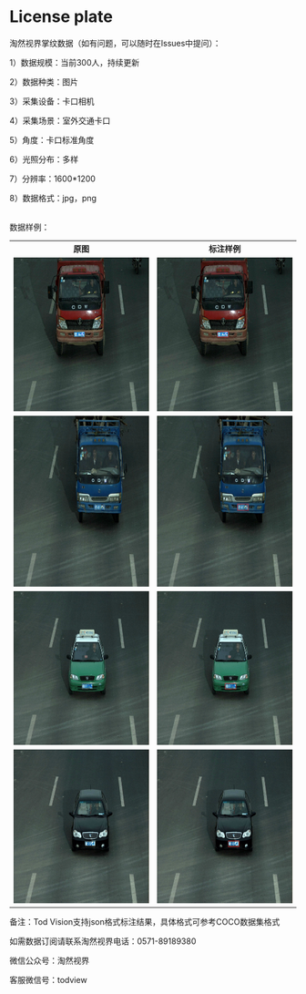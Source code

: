 # License plate
<p>淘然视界掌纹数据（如有问题，可以随时在Issues中提问）：</p>
<p>1）数据规模：当前300人，持续更新</p>
<p>2）数据种类：图片</p>
<p>3）采集设备：卡口相机</p>
<p>4）采集场景：室外交通卡口</p>
<p>5）角度：卡口标准角度</p>
<p>6）光照分布：多样</p>
<p>7）分辨率：1600*1200 </p>
<p>8）数据格式：jpg，png</p>
<br>数据样例：<br>
<table>
  <tr>
    <th>原图</th>
    <th>标注样例</th>
  </tr>
  <tr>
    <td> <img src="https://github.com/cmhu/License-plate/blob/master/pic/1.jpg" width="480" height="270" /> </td>
    <td> <img src="https://github.com/cmhu/License-plate/blob/master/pic/1-1.jpg" width="480" height="270" /> </td>
  </tr>
  <tr>
    <td> <img src="https://github.com/cmhu/License-plate/blob/master/pic/2.jpg" width="400" height="300" /> </td>
    <td> <img src="https://github.com/cmhu/License-plate/blob/master/pic/2-1.jpg" width="400" height="300" /> </td>
  </tr>
  <tr>
    <td> <img src="https://github.com/cmhu/License-plate/blob/master/pic/3.jpg" width="480" height="270" /> </td>
    <td> <img src="https://github.com/cmhu/License-plate/blob/master/pic/3-1.jpg" width="480" height="270" /> </td>
  </tr>     
    <tr>
    <td> <img src="https://github.com/cmhu/License-plate/blob/master/pic/4.jpg" width="480" height="270" /> </td>
    <td> <img src="https://github.com/cmhu/License-plate/blob/master/pic/4-1.jpg" width="480" height="270" /> </td>
  </tr>  
</table>
<p>备注：Tod Vision支持json格式标注结果，具体格式可参考COCO数据集格式</p>
<p>如需数据订阅请联系淘然视界电话：0571-89189380 </p>
<p>微信公众号：淘然视界</p>
<p>客服微信号：todview</p>
